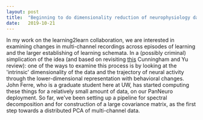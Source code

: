 ```yaml
---
layout: post
title:  "Beginning to do dimensionality reduction of neurophysiology data"
date:   2019-10-21
---
```


In my work on the learning2learn collaboration, we are interested in examining
changes in multi-channel recordings across episodes of learning and the larger
establishing of learning schemata. In a (possibly criminal) simplication of the
idea (and based on revisiting
[this](http://stat.columbia.edu/~cunningham/pdf/CunninghamNN2014.pdf) Cunningham
and Yu review): one of the ways to examine this process is by looking at the
'intrinsic' dimensionality of the data and the trajectory of neural activity
through the lower-dimensional representation with behavioral changes. John
Ferre, who is a graduate student here at UW, has started computing these things
for a relatively small amount of data, on our PanNeuro deployment. So far,
we've been setting up a pipeline for spectral decomposition and for construction
of a large covariance matrix, as the first step towards a distributed PCA of
multi-channel data.